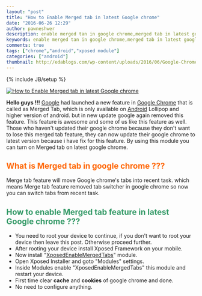 ```yaml
---
layout: "post"
title: "How to Enable Merged tab in latest Google chrome"
date: "2016-06-26 12:29"
author: pawneshwer
description: enable merged tan in google chrome,merged tab in latest google chrome,xposed module to enable merged tabs google chrome android,merged tab android marshmallow
keywords: enable merged tan in google chrome,merged tab in latest google chrome,xposed module to enable merged tabs google chrome android,merged tab android marshmallow
comments: true
tags: ["chrome","android","xposed module"]
categories: ["android"]
thumbnail: http://edablogs.com/wp-content/uploads/2016/06/Google-Chrome-4-e1424223062841-300x243.png
---
```


{% include JB/setup %}

[![How to Enable Merged tab in latest Google chrome]({{site.url}}/wp-content/uploads/2016/06/Google-Chrome-4-e1424223062841-300x243.png)]({{site.url}}/wp-content/uploads/2016/06/Google-Chrome-4-e1424223062841.png)

**Hello guys !!!** [Google](http://www.google.com "Google") had launched a new feature in [Google Chrome](http://en.wikipedia.org/wiki/Google_Chrome "Google Chrome") that is called as Merged Tab, which is only available on [Android](http://code.google.com/android/ "Android") Lollipop and higher version of android. but in new update google again removed this feature. This feature is awesome and some of us like this feature as well. Those who haven't updated their google chrome because they don't want to lose this merged tab feature, they can now update their google chrome to latest version because i have fix for this feature. By using this module you can turn on Merged tab on latest google chrome.

## <span style="color: #ff6600;">What is Merged tab in google chrome ???</span>

Merge tab feature will move Google chrome's tabs into recent task. which means Merge tab feature removed tab switcher in google chrome so now you can switch tabs from recent task.

## <span style="color: #339966;">How to enable Merged tab feature in latest Google chrome ???</span>

*   You need to root your device to continue, if you don't want to root your device then leave this post. Otherwise proceed further.
*   After rooting your device install Xposed Framework on your mobile.
*   Now install "[XposedEnableMergedTabs](http://dl-xda.xposed.info/modules/com.suyashsrijan.xposedenablemergedtabs_v2_96e309.apk)" module.
*   Open Xposed Installer and goto "Modules" settings.
*   Inside Modules enable "XposedEnableMergedTabs" this module and restart your device.
*   First time clear **cache** and **cookies** of google chrome and done.
*   No need to configure anything.
